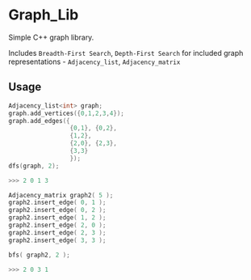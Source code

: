 # Graph_Lib

Simple C++ graph library.

Includes ```Breadth-First Search```, ```Depth-First Search``` for included
graph representations - ```Adjacency_list```, ```Adjacency_matrix```


## Usage
```c++
Adjacency_list<int> graph;
graph.add_vertices({0,1,2,3,4});
graph.add_edges({
		         {0,1}, {0,2},
	             {1,2},
			     {2,0}, {2,3},
		         {3,3} 
			     });
dfs(graph, 2);

>>> 2 0 1 3

Adjacency_matrix graph2( 5 );
graph2.insert_edge( 0, 1 );
graph2.insert_edge( 0, 2 );
graph2.insert_edge( 1, 2 );
graph2.insert_edge( 2, 0 );
graph2.insert_edge( 2, 3 );
graph2.insert_edge( 3, 3 );

bfs( graph2, 2 );

>>> 2 0 3 1
```
